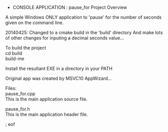 * CONSOLE APPLICATION : pause_for Project Overview

A simple Windows ONLY application to 'pause' for the number of 
seconds given on the command line.

20140425: Changed to a cmake build in the 'build' directory
And make lots of other changes for inputing a decimal seconds value...

To build the project  
cd build  
build-me

Install the resultant EXE in a directory in your PATH

Original app was created by MSVC10 AppWizard...

Files:  
pause_for.cpp  
    This is the main application source file.

pause_for.h  
    This is the main application header file.

; eof
